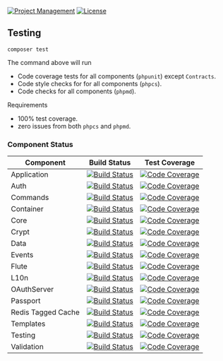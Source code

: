 [![Project Management](https://img.shields.io/badge/project-management-blue.svg)](https://waffle.io/niftycorner/limoncello-php-packages)
[![License](https://img.shields.io/github/license/niftycorner/limoncello-php-packages.svg)](https://packagist.org/packages/niftycorner/limoncello-php-packages)

## Testing

```
composer test
```

The command above will run

- Code coverage tests for all components (`phpunit`) except `Contracts`.
- Code style checks for for all components (`phpcs`).
- Code checks for all components (`phpmd`).

Requirements

- 100% test coverage.
- zero issues from both `phpcs` and `phpmd`.

### Component Status

| Component          | Build Status  | Test Coverage  |
| -------------------|:-------------:| :-------------:|
| Application        | [![Build Status](https://travis-ci.org/niftycorner/limoncello-php-application.svg?branch=master)](https://travis-ci.org/niftycorner/limoncello-php-application) | [![Code Coverage](https://scrutinizer-ci.com/g/niftycorner/limoncello-php-application/badges/coverage.png?b=master)](https://scrutinizer-ci.com/g/niftycorner/limoncello-php-application/?branch=master) |
| Auth               | [![Build Status](https://travis-ci.org/niftycorner/limoncello-php-auth.svg?branch=master)](https://travis-ci.org/niftycorner/limoncello-php-auth) | [![Code Coverage](https://scrutinizer-ci.com/g/niftycorner/limoncello-php-auth/badges/coverage.png?b=master)](https://scrutinizer-ci.com/g/niftycorner/limoncello-php-auth/?branch=master) |
| Commands           | [![Build Status](https://travis-ci.org/niftycorner/limoncello-php-commands.svg?branch=master)](https://travis-ci.org/niftycorner/limoncello-php-commands) | [![Code Coverage](https://scrutinizer-ci.com/g/niftycorner/limoncello-php-commands/badges/coverage.png?b=master)](https://scrutinizer-ci.com/g/niftycorner/limoncello-php-commands/?branch=master) |
| Container          | [![Build Status](https://travis-ci.org/niftycorner/limoncello-php-container.svg?branch=master)](https://travis-ci.org/niftycorner/limoncello-php-container) | [![Code Coverage](https://scrutinizer-ci.com/g/niftycorner/limoncello-php-container/badges/coverage.png?b=master)](https://scrutinizer-ci.com/g/niftycorner/limoncello-php-container/?branch=master) |
| Core               | [![Build Status](https://travis-ci.org/niftycorner/limoncello-php-core.svg?branch=master)](https://travis-ci.org/niftycorner/limoncello-php-core) | [![Code Coverage](https://scrutinizer-ci.com/g/niftycorner/limoncello-php-core/badges/coverage.png?b=master)](https://scrutinizer-ci.com/g/niftycorner/limoncello-php-core/?branch=master) |
| Crypt              | [![Build Status](https://travis-ci.org/niftycorner/limoncello-php-crypt.svg?branch=master)](https://travis-ci.org/niftycorner/limoncello-php-crypt) | [![Code Coverage](https://scrutinizer-ci.com/g/niftycorner/limoncello-php-crypt/badges/coverage.png?b=master)](https://scrutinizer-ci.com/g/niftycorner/limoncello-php-crypt/?branch=master) |
| Data               | [![Build Status](https://travis-ci.org/niftycorner/limoncello-php-data.svg?branch=master)](https://travis-ci.org/niftycorner/limoncello-php-data) | [![Code Coverage](https://scrutinizer-ci.com/g/niftycorner/limoncello-php-data/badges/coverage.png?b=master)](https://scrutinizer-ci.com/g/niftycorner/limoncello-php-data/?branch=master) |
| Events             | [![Build Status](https://travis-ci.org/niftycorner/limoncello-php-events.svg?branch=master)](https://travis-ci.org/niftycorner/limoncello-php-events) | [![Code Coverage](https://scrutinizer-ci.com/g/niftycorner/limoncello-php-events/badges/coverage.png?b=master)](https://scrutinizer-ci.com/g/niftycorner/limoncello-php-events/?branch=master) |
| Flute              | [![Build Status](https://travis-ci.org/niftycorner/limoncello-php-flute.svg?branch=master)](https://travis-ci.org/niftycorner/limoncello-php-flute) | [![Code Coverage](https://scrutinizer-ci.com/g/niftycorner/limoncello-php-flute/badges/coverage.png?b=master)](https://scrutinizer-ci.com/g/niftycorner/limoncello-php-flute/?branch=master) |
| L10n               | [![Build Status](https://travis-ci.org/niftycorner/limoncello-php-l10n.svg?branch=master)](https://travis-ci.org/niftycorner/limoncello-php-l10n) | [![Code Coverage](https://scrutinizer-ci.com/g/niftycorner/limoncello-php-l10n/badges/coverage.png?b=master)](https://scrutinizer-ci.com/g/niftycorner/limoncello-php-l10n/?branch=master) |
| OAuthServer        | [![Build Status](https://travis-ci.org/niftycorner/limoncello-php-oauth-server.svg?branch=master)](https://travis-ci.org/niftycorner/limoncello-php-oauth-server) | [![Code Coverage](https://scrutinizer-ci.com/g/niftycorner/limoncello-php-oauth-server/badges/coverage.png?b=master)](https://scrutinizer-ci.com/g/niftycorner/limoncello-php-oauth-server/?branch=master) |
| Passport           | [![Build Status](https://travis-ci.org/niftycorner/limoncello-php-passport.svg?branch=master)](https://travis-ci.org/niftycorner/limoncello-php-passport) | [![Code Coverage](https://scrutinizer-ci.com/g/niftycorner/limoncello-php-passport/badges/coverage.png?b=master)](https://scrutinizer-ci.com/g/niftycorner/limoncello-php-passport/?branch=master) |
| Redis Tagged Cache | [![Build Status](https://travis-ci.org/niftycorner/limoncello-php-redis-tagged-cache.svg?branch=master)](https://travis-ci.org/niftycorner/limoncello-php-redis-tagged-cache) | [![Code Coverage](https://scrutinizer-ci.com/g/niftycorner/limoncello-php-redis-tagged-cache/badges/coverage.png?b=master)](https://scrutinizer-ci.com/g/niftycorner/limoncello-php-redis-tagged-cache/?branch=master) |
| Templates          | [![Build Status](https://travis-ci.org/niftycorner/limoncello-php-templates.svg?branch=master)](https://travis-ci.org/niftycorner/limoncello-php-templates) | [![Code Coverage](https://scrutinizer-ci.com/g/niftycorner/limoncello-php-templates/badges/coverage.png?b=master)](https://scrutinizer-ci.com/g/niftycorner/limoncello-php-templates/?branch=master) |
| Testing            | [![Build Status](https://travis-ci.org/niftycorner/limoncello-php-testing.svg?branch=master)](https://travis-ci.org/niftycorner/limoncello-php-testing) | [![Code Coverage](https://scrutinizer-ci.com/g/niftycorner/limoncello-php-testing/badges/coverage.png?b=master)](https://scrutinizer-ci.com/g/niftycorner/limoncello-php-testing/?branch=master) |
| Validation         | [![Build Status](https://travis-ci.org/niftycorner/limoncello-php-validation.svg?branch=master)](https://travis-ci.org/niftycorner/limoncello-php-validation) | [![Code Coverage](https://scrutinizer-ci.com/g/niftycorner/limoncello-php-validation/badges/coverage.png?b=master)](https://scrutinizer-ci.com/g/niftycorner/limoncello-php-validation/?branch=master) |
